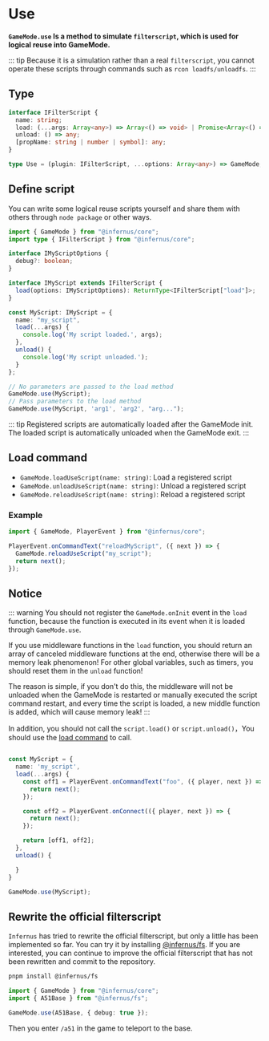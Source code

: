 # Use

**`GameMode.use` Is a method to simulate `filterscript`, which is used for logical reuse into GameMode.**

::: tip
Because it is a simulation rather than a real `filterscript`, you cannot operate these scripts through commands such as `rcon loadfs/unloadfs`.
:::

## Type

```ts
interface IFilterScript {
  name: string;
  load: (...args: Array<any>) => Array<() => void> | Promise<Array<() => void>>;
  unload: () => any;
  [propName: string | number | symbol]: any;
}

type Use = (plugin: IFilterScript, ...options: Array<any>) => GameMode;
```

## Define script

You can write some logical reuse scripts yourself and share them with others through `node package` or other ways.

```ts
import { GameMode } from "@infernus/core";
import type { IFilterScript } from "@infernus/core";

interface IMyScriptOptions {
  debug?: boolean;
}

interface IMyScript extends IFilterScript {
  load(options: IMyScriptOptions): ReturnType<IFilterScript["load"]>;
}

const MyScript: IMyScript = {
  name: "my_script",
  load(...args) {
    console.log('My script loaded.', args);
  },
  unload() {
    console.log('My script unloaded.');
  }
};

// No parameters are passed to the load method
GameMode.use(MyScript);
// Pass parameters to the load method
GameMode.use(MyScript, 'arg1', 'arg2', "arg...");
```

::: tip
Registered scripts are automatically loaded after the GameMode init.
The loaded script is automatically unloaded when the GameMode exit.
:::

## Load command

- `GameMode.loadUseScript(name: string)`: Load a registered script
- `GameMode.unloadUseScript(name: string)`: Unload a registered script
- `GameMode.reloadUseScript(name: string)`: Reload a registered script

### Example

```ts
import { GameMode, PlayerEvent } from "@infernus/core";

PlayerEvent.onCommandText("reloadMyScript", ({ next }) => {
  GameMode.reloadUseScript("my_script");
  return next();
});
```

## Notice

::: warning
You should not register the `GameMode.onInit` event in the `load` function, because the function is executed in its event when it is loaded through `GameMode.use`.

If you use middleware functions in the `load` function, you should return an array of canceled middleware functions at the end, otherwise there will be a memory leak phenomenon! For other global variables, such as timers, you should reset them in the `unload` function!

The reason is simple, if you don't do this, the middleware will not be unloaded when the GameMode is restarted or manually executed the script command restart, and every time the script is loaded, a new middle function is added, which will cause memory leak!
:::

In addition, you should not call the `script.load()` or `script.unload()`，You should use the [load command](#load-command) to call.

```ts

const MyScript = {
  name: 'my_script',
  load(...args) {
    const off1 = PlayerEvent.onCommandText("foo", ({ player, next }) => {
      return next();
    });

    const off2 = PlayerEvent.onConnect(({ player, next }) => {
      return next();
    });

    return [off1, off2];
  },
  unload() {

  }
}

GameMode.use(MyScript);

```

## Rewrite the official filterscript

`Infernus` has tried to rewrite the official filterscript, but only a little has been implemented so far. You can try it by installing [@infernus/fs](https://github.com/dockfries/infernus/tree/main/packages/filterscript). If you are interested, you can continue to improve the official filterscript that has not been rewritten and commit to the repository.

```sh
pnpm install @infernus/fs
```

```ts
import { GameMode } from "@infernus/core";
import { A51Base } from "@infernus/fs";

GameMode.use(A51Base, { debug: true });
```

Then you enter `/a51` in the game to teleport to the base.
